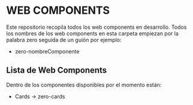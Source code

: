 # WEB COMPONENTS

Este repositorio recopila todos los web components en desarrollo.
Todos los nombres de los web components en esta carpeta empiezan por la palabra zero seguida de un guión por ejemplo: 

- zero-nombreComponente


## Lista de Web Components

Dentro de los componentes disponibles por el momento están:

- Cards -> zero-cards  








